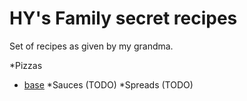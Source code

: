 # HY's Family secret recipes

Set of recipes as given by my grandma.

*Pizzas
  - [base](./pizzas/base.md)
*Sauces (TODO)
*Spreads (TODO)
